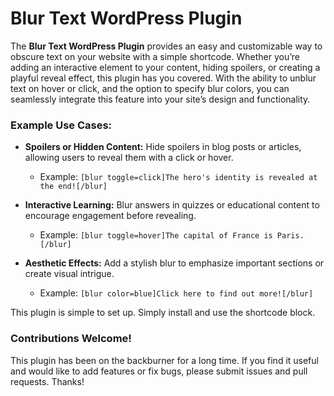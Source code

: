 # Blur Text WordPress Plugin

The **Blur Text WordPress Plugin** provides an easy and customizable way to obscure text on your website with a simple shortcode. Whether you’re adding an interactive element to your content, hiding spoilers, or creating a playful reveal effect, this plugin has you covered. With the ability to unblur text on hover or click, and the option to specify blur colors, you can seamlessly integrate this feature into your site’s design and functionality.

### Example Use Cases:

- **Spoilers or Hidden Content:** Hide spoilers in blog posts or articles, allowing users to reveal them with a click or hover.
	- Example: `[blur toggle=click]The hero's identity is revealed at the end![/blur]`

- **Interactive Learning:** Blur answers in quizzes or educational content to encourage engagement before revealing.
	- Example: `[blur toggle=hover]The capital of France is Paris.[/blur]`

- **Aesthetic Effects:** Add a stylish blur to emphasize important sections or create visual intrigue.
	- Example: `[blur color=blue]Click here to find out more![/blur]`

This plugin is simple to set up.  Simply install and use the shortcode block.

### Contributions Welcome!

This plugin has been on the backburner for a long time.  If you find it useful and would like to add features or fix bugs, please submit issues and pull requests. Thanks!
